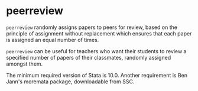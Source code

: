 # peerreview

`peerreview` randomly assigns papers to peers for review, based on the principle of assignment without replacement which ensures that each paper is assigned an equal number of times. 

`peerreview` can be useful for teachers who want their students to review a specified number of papers of their classmates, randomly assigned amongst them.

The minimum required version of Stata is 10.0. Another requirement is Ben Jann's moremata package, downloadable from SSC.
